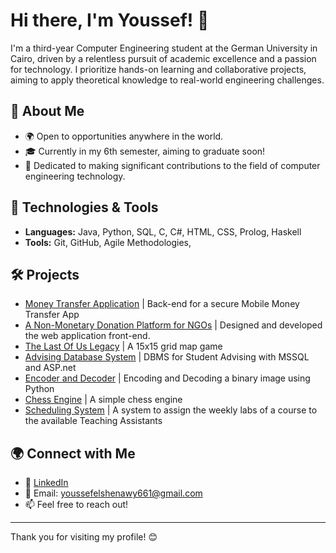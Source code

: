 # Hi there, I'm Youssef! 👋

I'm a third-year Computer Engineering student at the German University in Cairo, driven by a relentless pursuit of academic excellence and a passion for technology. I prioritize hands-on learning and collaborative projects, aiming to apply theoretical knowledge to real-world engineering challenges.

## 🚀 About Me
- 🌍 Open to opportunities anywhere in the world.
- 🎓 Currently in my 6th semester, aiming to graduate soon!
- 🤝 Dedicated to making significant contributions to the field of computer engineering technology.

## 🔧 Technologies & Tools
- **Languages:** Java, Python, SQL, C, C#, HTML, CSS, Prolog, Haskell
- **Tools:** Git, GitHub, Agile Methodologies,

## 🛠 Projects
- [Money Transfer Application](https://github.com/Abdelrahman034/MoneyTransfer.git) | Back-end for a secure Mobile Money Transfer App
- [A Non-Monetary Donation Platform for NGOs]([https://github.com/Abdelrahman034/MoneyTransfer.git](https://github.com/AhmedHawater2003/AY-Haga.git)) | Designed and developed the web application front-end.
- [The Last Of Us Legacy](https://github.com/youssefelshenawy/The_last_of_us.git) | A 15x15 grid map game
- [Advising Database System](https://github.com/youssefelshenawy/Advising-Database-System.git) | DBMS for Student Advising with MSSQL and ASP.net
- [Encoder and Decoder](https://colab.research.google.com/drive/1nnOMwXSue5pvFY9Eu9NF7n2s3PJZ6YHd?usp=sharing) | Encoding and Decoding a binary image using Python
- [Chess Engine](https://github.com/youssefelshenawy/Chess-Engine.git) | A simple chess engine
- [Scheduling System](https://github.com/youssefelshenawy/Chess-Engine.git) | A system to assign the weekly labs of a course to the available Teaching Assistants


## 🌍 Connect with Me
- 💼 [LinkedIn](https://www.linkedin.com/in/youssef-elshenawy/)
- 📧 Email: [youssefelshenawy661@gmail.com](mailto:youssefelshenawy661@gmail.com)
- 📫 Feel free to reach out!


---

Thank you for visiting my profile! 😊
